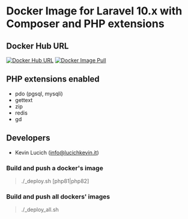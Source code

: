 # Docker Image for Laravel 10.x with Composer and PHP extensions

## Docker Hub URL
[![Docker Hub URL](https://img.shields.io/badge/kevinoo%2Fphp--laravel--basic--image-blue?style=for-the-badge&logo=docker&label=Docker%20Hub&link=https%3A%2F%2Fhub.docker.com%2Fr%2Fkevinoo%2Fphp-laravel-basic-image)](https://hub.docker.com/r/kevinoo/php-laravel-basic-image)
[![Docker Image Pull](https://img.shields.io/docker/pulls/kevinoo/php-laravel-basic-image?logo=docker&style=for-the-badge)](https://hub.docker.com/r/kevinoo/php-laravel-basic-image)

## PHP extensions enabled
- pdo (pgsql, mysqli)
- gettext
- zip
- redis
- gd

## Developers
- Kevin Lucich (info@lucichkevin.it)

### Build and push a docker's image 
> ./_deploy.sh [php81|php82]

### Build and push all dockers' images 
> ./_deploy_all.sh

